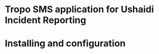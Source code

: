 Tropo SMS application for Ushaidi Incident Reporting
===================================================


Installing and configuration
===========================



